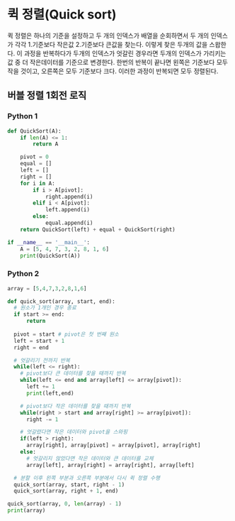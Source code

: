 # 퀵 정렬(Quick sort)

퀵 정렬은 하나의 기준을 설정하고 두 개의 인덱스가 배열을 순회하면서
두 개의 인덱스가 각각 1.기준보다 작은값 2.기준보다 큰값을 찾는다.
이렇게 찾은 두개의 값을 스왑한다.
이 과정을 반복하다가 두개의 인덱스가 엇갈린 경우라면 두개의 인덱스가 가리키는 값 중 더 작은데이터를 기준으로 변경한다.
한번의 반복이 끝나면 왼쪽은 기준보다 모두 작을 것이고, 오른쪽은 모두 기준보다 크다.
이러한 과정이 반복되면 모두 정렬된다.


## 버블 정렬 1회전 로직

### Python 1

```python
def QuickSort(A):
    if len(A) <= 1:
        return A

    pivot = 0
    equal = []
    left = []
    right = []
    for i in A:
        if i > A[pivot]:
            right.append(i)
        elif i < A[pivot]:
            left.append(i)
        else:
            equal.append(i)
    return QuickSort(left) + equal + QuickSort(right)

if __name__ == '__main__':
    A = [5, 4, 7, 3, 2, 8, 1, 6]
    print(QuickSort(A))
```

### Python 2

```python
array = [5,4,7,3,2,8,1,6]

def quick_sort(array, start, end):
  # 원소가 1개인 경우 종료
  if start >= end: 
      return
  
  pivot = start # pivot은 첫 번째 원소
  left = start + 1
  right = end

  # 엇갈리기 전까지 반복
  while(left <= right):
    # pivot보다 큰 데이터를 찾을 때까지 반복 
    while(left <= end and array[left] <= array[pivot]):
      left += 1
      print(left,end)

    # pivot보다 작은 데이터를 찾을 때까지 반복
    while(right > start and array[right] >= array[pivot]):
      right -= 1

    # 엇갈렸다면 작은 데이터와 pivot을 스와핑
    if(left > right):
      array[right], array[pivot] = array[pivot], array[right]
    else: 
      # 엇갈리지 않았다면 작은 데이터와 큰 데이터를 교체
      array[left], array[right] = array[right], array[left]

  # 분할 이후 왼쪽 부분과 오른쪽 부분에서 다시 퀵 정렬 수행
  quick_sort(array, start, right - 1)
  quick_sort(array, right + 1, end)

quick_sort(array, 0, len(array) - 1)
print(array)
```
